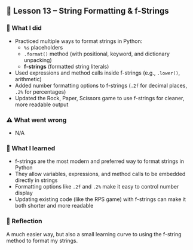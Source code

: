 ## 📘 Lesson 13 – String Formatting & f-Strings

### 🔧 What I did
- Practiced multiple ways to format strings in Python:
  - `%s` placeholders
  - `.format()` method (with positional, keyword, and dictionary unpacking)
  - **f-strings** (formatted string literals)
- Used expressions and method calls inside f-strings (e.g., `.lower()`, arithmetic)
- Added number formatting options to f-strings (`.2f` for decimal places, `.2%` for percentages)
- Updated the Rock, Paper, Scissors game to use f-strings for cleaner, more readable output

### ⚠️ What went wrong
- N/A

### 🧠 What I learned
- f-strings are the most modern and preferred way to format strings in Python
- They allow variables, expressions, and method calls to be embedded directly in strings
- Formatting options like `.2f` and `.2%` make it easy to control number display
- Updating existing code (like the RPS game) with f-strings can make it both shorter and more readable

### 💭 Reflection
A much easier way, but also a small learning curve to using the f-string method to format my strings.